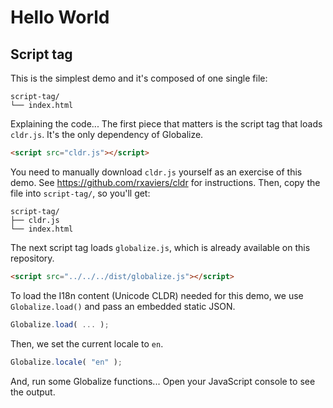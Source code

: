 # Hello World

## Script tag

This is the simplest demo and it's composed of one single file:

```
script-tag/
└── index.html
```

Explaining the code... The first piece that matters is the script tag that loads
`cldr.js`. It's the only dependency of Globalize.

```html
<script src="cldr.js"></script>
```

You need to manually download `cldr.js` yourself as an exercise of this demo.
See https://github.com/rxaviers/cldr for instructions. Then, copy the file into
`script-tag/`, so you'll get:

```
script-tag/
├── cldr.js
└── index.html
```

The next script tag loads `globalize.js`, which is already available on this
repository.

```html
<script src="../../../dist/globalize.js"></script>
```

To load the I18n content (Unicode CLDR) needed for this demo, we use
`Globalize.load()` and pass an embedded static JSON.


```javascript
Globalize.load( ... );
```

Then, we set the current locale to `en`.

```javascript
Globalize.locale( "en" );
```

And, run some Globalize functions... Open your JavaScript console to see the output.
